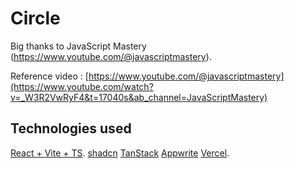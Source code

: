 # Circle



Big thanks to JavaScript Mastery (https://www.youtube.com/@javascriptmastery). 

Reference video : [https://www.youtube.com/@javascriptmastery](https://www.youtube.com/watch?v=_W3R2VwRyF4&t=17040s&ab_channel=JavaScriptMastery)


## Technologies used
[React + Vite + TS](https://vitejs.dev/guide/).
[shadcn](https://ui.shadcn.com/)
[TanStack](https://tanstack.com/)
[Appwrite](https://cloud.appwrite.io/)
[Vercel](https://vercel.com/).





